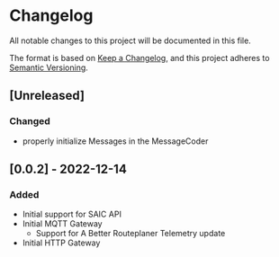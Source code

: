 # Changelog
All notable changes to this project will be documented in this file.

The format is based on [Keep a Changelog](https://keepachangelog.com/en/1.0.0/),
and this project adheres to [Semantic Versioning](https://semver.org/spec/v2.0.0.html).

## [Unreleased]
### Changed
- properly initialize Messages in the MessageCoder

## [0.0.2] - 2022-12-14
### Added
- Initial support for SAIC API
- Initial MQTT Gateway
  - Support for A Better Routeplaner Telemetry update
- Initial HTTP Gateway